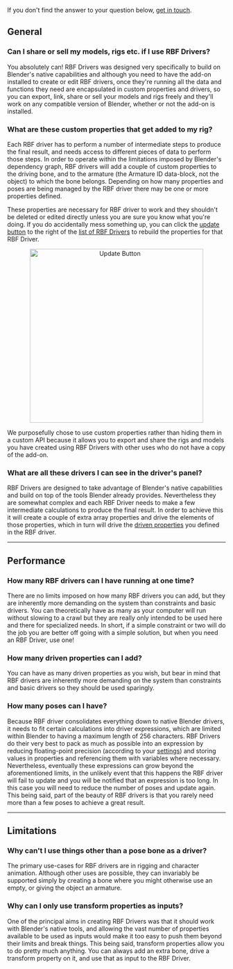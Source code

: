 
If you don't find the answer to your question below, [get in touch](../getting-help).

## General

### Can I share or sell my models, rigs etc. if I use RBF Drivers?

You absolutely can! RBF Drivers was designed very specifically to build on Blender's native
capabilities and although you need to have the add-on installed to create or edit RBF drivers,
once they're running all the data and functions they need are encapsulated in custom properties
and drivers, so you can export, link, share or sell your models and rigs freely and they'll work
on any compatible version of Blender, whether or not the add-on is installed.

### What are these custom properties that get added to my rig?

Each RBF driver has to perform a number of intermediate steps to produce the final result, and
needs access to different pieces of data to perform those steps. In order to operate within the
limitations imposed by Blender's dependency graph, RBF drivers will add a couple of custom
properties to the driving bone, and to the armature (the Armature ID data-block, not the object)
to which the bone belongs. Depending on how many properties and poses are being managed by the
RBF driver there may be one or more properties defined.

These properties are necessary for RBF driver to work and they shouldn't be deleted or edited
directly unless you are sure you know what you're doing. If you do accidentally mess something
up, you can click the [update button](../managing-drivers#rebuilding-drivers) to the
right of the [list of RBF Drivers](../managing-drivers#the-drivers-list) to rebuild
the properties for that RBF Driver.

<p style="text-align:center"><img src="../../img/rbfdriver_update_btn.jpg" alt="Update Button" width="400"/></p>

We purposefully chose to use custom properties rather than hiding them in a custom API because
it allows you to export and share the rigs and models you have created using RBF Drivers with
other uses who do not have a copy of the add-on.

### What are all these drivers I can see in the driver's panel?

RBF Drivers are designed to take advantage of Blender's native capabilities and build on top of
the tools Blender already provides. Nevertheless they are somewhat complex and each RBF Driver
needs to make a few intermediate calculations to produce the final result. In order to achieve
this it will create a couple of extra array properties and drive the elements of those properties,
which in turn will drive the [driven properties](../driven-properties) you defined in the
RBF driver.

___________________________________________________________________________________________________

## Performance

### How many RBF drivers can I have running at one time?

There are no limits imposed on how many RBF drivers you can add, but they are inherently more
demanding on the system than constraints and basic drivers. You can theoretically have as many
as your computer will run without slowing to a crawl but they are really only intended to be
used here and there for specialized needs. In short, if a simple constraint or two will do the
job you are better off going with a simple solution, but when you need an RBF Driver, use one!

### How many driven properties can I add?

You can have as many driven properties as you wish, but bear in mind that RBF drivers are
inherently more demanding on the system than constraints and basic drivers so they should
be used sparingly.

### How many poses can I have?

Because RBF driver consolidates everything down to native Blender drivers, it needs to fit certain
calculations into driver expressions, which are limited within Blender to having a maximum length
of 256 characters. RBF Drivers do their very best to pack as much as possible into an expression
by reducing floating-point precision (according to your [settings](../rbf-settings)) and
storing values in properties and referencing them with variables where necessary. Nevertheless,
eventually these expressions can grow beyond the aforementioned limits, in the unlikely event that
this happens the RBF driver will fail to update and you will be notified that an expression is too
long. In this case you will need to reduce the number of poses and update again. This being said,
part of the beauty of RBF drivers is that you rarely need more than a few poses to achieve a great
result.

___________________________________________________________________________________________________

## Limitations

### Why can't I use things other than a pose bone as a driver?

The primary use-cases for RBF drivers are in rigging and character animation. Although other uses
are possible, they can invariably be supported simply by creating a bone where you might otherwise
use an empty, or giving the object an armature.

### Why can I only use transform properties as inputs?

One of the principal aims in creating RBF Drivers was that it should work with Blender's native
tools, and allowing the vast number of properties available to be used as inputs would make it
too easy to push them beyond their limits and break things. This being said, transform properties
allow you to do pretty much anything. You can always add an extra bone, drive a transform property
on it, and use that as input to the RBF Driver.
